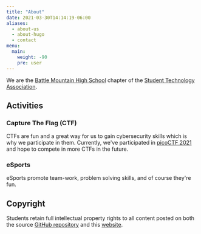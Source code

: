 ```yaml
---
title: "About"
date: 2021-03-30T14:14:19-06:00
aliases:
  - about-us
  - about-hugo
  - contact
menu:
  main: 
    weight: -90
    pre: user
---
```


We are the [Battle Mountain High School](https://www.eagleschools.net/schools/battle-mountain-high-school) chapter of the [Student Technology Association](https://tsaweb.org).

## Activities

### Capture The Flag (CTF)
CTFs are fun and a great way for us to gain cybersecurity skills which is why we 
participate in them. Currently, we've participated in [picoCTF 2021](https://picoctf.org/competitions/2021-spring.html)
and hope to compete in more CTFs in the future.

### eSports
eSports promote team-work, problem solving skills, and of course they're fun.

## Copyright
Students retain full intellectual property rights to all content posted on both the
source [GitHub repository](https://github.com/bmhs-tsa/bmhs-tsa.github.io) and this [website](https://bmhstsa.com).